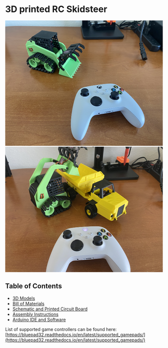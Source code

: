 <h1>3D printed RC Skidsteer</h1>
<img src="https://github.com/swholmstead/Skidsteer/blob/main/pictures/IMG_3390.JPEG" alt="Skidsteer" width=600 height=400>
<img src="https://github.com/swholmstead/Skidsteer/blob/main/pictures/IMG_3392.JPEG" alt="Skidsteer" width=600 height=400>

<h2>Table of Contents</h2>

* [3D Models](https://www.printables.com/model/1399802-3d-printed-rc-skidsteer)
* [Bill of Materials](docs/bom.md)
* [Schematic and Printed Circuit Board](docs/schematics.md)
* [Assembly Instructions](docs/assembly.md)
* [Arduino IDE and Software](docs/arduino.md)

List of supported game controllers can be found here: [https://bluepad32.readthedocs.io/en/latest/supported_gamepads/](https://bluepad32.readthedocs.io/en/latest/supported_gamepads/)

